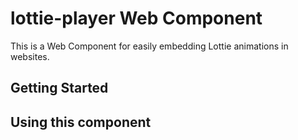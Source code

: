# lottie-player Web Component

This is a Web Component for easily embedding Lottie animations in websites.

## Getting Started

## Using this component
